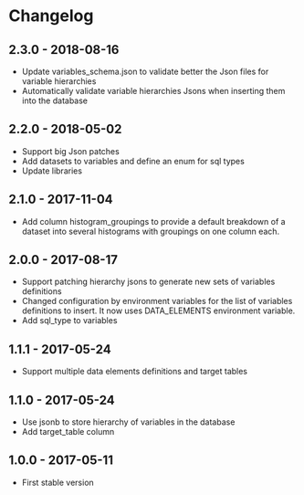 
# Changelog

## 2.3.0 - 2018-08-16

* Update variables_schema.json to validate better the Json files for variable hierarchies
* Automatically validate variable hierarchies Jsons when inserting them into the database

## 2.2.0 - 2018-05-02

* Support big Json patches
* Add datasets to variables and define an enum for sql types
* Update libraries

## 2.1.0 - 2017-11-04

* Add column histogram_groupings to provide a default breakdown of a dataset into several histograms with groupings on one column each.

## 2.0.0 - 2017-08-17

* Support patching hierarchy jsons to generate new sets of variables definitions
* Changed configuration by environment variables for the list of variables definitions to insert. It now uses DATA_ELEMENTS environment variable.
* Add sql_type to variables

## 1.1.1 - 2017-05-24

* Support multiple data elements definitions and target tables

## 1.1.0 - 2017-05-24

* Use jsonb to store hierarchy of variables in the database
* Add target_table column

## 1.0.0 - 2017-05-11

* First stable version
